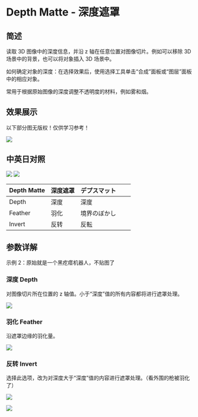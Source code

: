 # Depth Matte - 深度遮罩

## 简述

读取 3D 图像中的深度信息，并沿 z 轴在任意位置对图像切片。例如可以移除 3D 场景中的背景，也可以将对象插入 3D 场景中。

如何确定对象的深度：在选择效果后，使用选择工具单击“合成”面板或“图层”面板中的相应对象。

常用于根据原始图像的深度调整不透明度的材料，例如雾和烟。

## 效果展示

以下部分图无版权！仅供学习参考！

![](https://mir.yuelili.com/wp-content/uploads/user/AE/effects/ext/3D-Channel-depth_matte1.jpg)

## 中英日对照

![](https://mir.yuelili.com/wp-content/uploads/user/AE/effects/AE-Effects-3D-Channel-Depth_Matte.png)
![](https://mir.yuelili.com/wp-content/uploads/user/AE/effects/AE-Effects-3D-Channel-Depth_Matte_cn.png)

| Depth Matte | 深度遮罩 | デプスマット |     |     |
| ----------- | -------- | ------------ | --- | --- |
| Depth       | 深度     | 深度         |     |     |
| Feather     | 羽化     | 境界のぼかし |     |     |
| Invert      | 反转     | 反転         |     |     |

## 参数详解

示例 2：原始就是一个黑疙瘩机器人，不贴图了

### 深度 Depth

对图像切片所在位置的 z 轴值。小于“深度”值的所有内容都将进行遮罩处理。

![](https://mir.yuelili.com/wp-content/uploads/user/AE/effects/list/3D-Channel-Depth_Matte-1.png)

### 羽化 Feather

沿遮罩边缘的羽化量。

![](https://mir.yuelili.com/wp-content/uploads/user/AE/effects/list/3D-Channel-Depth_Matte-2.png)

### 反转 Invert

选择此选项，改为对深度大于“深度”值的内容进行遮罩处理。（看外围的枪被羽化了）

![](https://mir.yuelili.com/wp-content/uploads/user/AE/effects/list/3D-Channel-Depth_Matte-3.png)

![](https://mir.yuelili.com/wp-content/uploads/user/AE/effects/ext/3D-Channel-depth_matte2.jpg)
